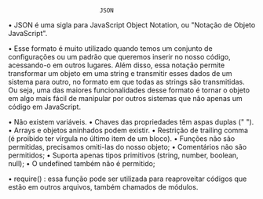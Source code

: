                               JSON
• JSON é uma sigla para JavaScript Object Notation, ou "Notação de Objeto JavaScript".

• Esse formato é muito utilizado quando temos um conjunto de configurações ou um padrão que queremos inserir no nosso código, acessando-o em outros lugares.
Além disso, essa notação permite transformar um objeto em uma string e transmitir esses dados de um sistema para outro, no formato em que todas as strings são transmitidas.
Ou seja, uma das maiores funcionalidades desse formato é tornar o objeto em algo mais fácil de manipular por outros sistemas que não apenas um código em JavaScript. 

• Não existem variáveis.
• Chaves das propriedades têm aspas duplas (" ").
• Arrays e objetos aninhados podem existir.
• Restrição de trailing comma (é proibido ter vírgula no último item de um bloco).
• Funções não são permitidas, precisamos omiti-las do nosso objeto;
• Comentários não são permitidos;
• Suporta apenas tipos primitivos (string, number, boolean, null);
• O undefined também não é permitido;

• require() : essa função pode ser utilizada para reaproveitar códigos que estão em outros arquivos, também chamados de módulos.